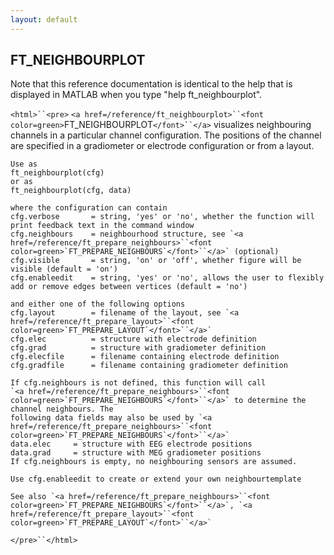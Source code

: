 ```yaml
---
layout: default
---
```


##  FT_NEIGHBOURPLOT

Note that this reference documentation is identical to the help that is displayed in MATLAB when you type "help ft_neighbourplot".

`<html>``<pre>`
    `<a href=/reference/ft_neighbourplot>``<font color=green>`FT_NEIGHBOURPLOT`</font>``</a>` visualizes neighbouring channels in a particular channel
    configuration. The positions of the channel are specified in a
    gradiometer or electrode configuration or from a layout.
 
    Use as
    ft_neighbourplot(cfg)
    or as
    ft_neighbourplot(cfg, data)
 
    where the configuration can contain
    cfg.verbose       = string, 'yes' or 'no', whether the function will print feedback text in the command window
    cfg.neighbours    = neighbourhood structure, see `<a href=/reference/ft_prepare_neighbours>``<font color=green>`FT_PREPARE_NEIGHBOURS`</font>``</a>` (optional)
    cfg.visible       = string, 'on' or 'off', whether figure will be visible (default = 'on')
    cfg.enableedit    = string, 'yes' or 'no', allows the user to flexibly add or remove edges between vertices (default = 'no')
                        
    and either one of the following options
    cfg.layout        = filename of the layout, see `<a href=/reference/ft_prepare_layout>``<font color=green>`FT_PREPARE_LAYOUT`</font>``</a>`
    cfg.elec          = structure with electrode definition
    cfg.grad          = structure with gradiometer definition
    cfg.elecfile      = filename containing electrode definition
    cfg.gradfile      = filename containing gradiometer definition
 
    If cfg.neighbours is not defined, this function will call
    `<a href=/reference/ft_prepare_neighbours>``<font color=green>`FT_PREPARE_NEIGHBOURS`</font>``</a>` to determine the channel neighbours. The
    following data fields may also be used by `<a href=/reference/ft_prepare_neighbours>``<font color=green>`FT_PREPARE_NEIGHBOURS`</font>``</a>`
    data.elec     = structure with EEG electrode positions
    data.grad     = structure with MEG gradiometer positions
    If cfg.neighbours is empty, no neighbouring sensors are assumed.
 
    Use cfg.enableedit to create or extend your own neighbourtemplate
 
    See also `<a href=/reference/ft_prepare_neighbours>``<font color=green>`FT_PREPARE_NEIGHBOURS`</font>``</a>`, `<a href=/reference/ft_prepare_layout>``<font color=green>`FT_PREPARE_LAYOUT`</font>``</a>`
`</pre>``</html>`

